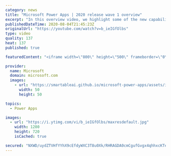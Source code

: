 ```yaml
---
category: news
title: "Microsoft Power Apps | 2020 release wave 1 overview"
excerpt: "In this overview video, we highlight some of the new capabilities included in the latest update to Microsoft Power Apps.      Here are the capabilities covered:     UI enhancements       • Save is always visible       • Chart formatting  Grid user experience enhancements       • Conditional search  "
publishedDateTime: 2020-08-04T21:45:23Z
originalUrl: "https://youtube.com/watch?v=b_ieIGfOlbs"
type: video
quality: 137
heat: 137
published: true

featuredContent: "<iframe width=\"800\" height=\"500\" frameborder=\"0\" src=\"https://www.youtube.com/embed/b_ieIGfOlbs\" allow=\"accelerometer; autoplay; encrypted-media; gyroscope; picture-in-picture\" allowfullscreen></iframe>"

provider:
  name: Microsoft
  domain: microsoft.com
  images:
    - url: "https://smartableai.github.io/microsoft-power-apps/assets/images/organizations/microsoft.com-50x50.jpg"
      width: 50
      height: 50

topics:
  - Power Apps

images:
  - url: "https://i.ytimg.com/vi/b_ieIGfOlbs/maxresdefault.jpg"
    width: 1280
    height: 720
    isCached: true

secured: "NXWD/uydZTVHfYYhX9cEfdyWXC3T8u0Xk/RHRAGDA0cmCgufGvgx4qhhxcKTekfgBKE+Kfxe9DTV/znTFbPCjVrOwk148syBxRQjVLM76xZAuDFX7j243h+gjVjkdSKx0tSEoH0/iAwm66HeeVGcpGKRX/bC8j2owhJpGlWZH4pc3+iKJbyf0ankMC3qi8ja6IurKOMNTIZb4IzduuMHE5zBHMSCIY2hR26XuqMHEK5XrNt+xVAd4o/+u3DgeOyHx9AEYvSlyQHABcDEsVRCQnxlaHTefAXtE/83QbvvUvxLaG6lh+KJi89cuixhw+V+lRDa00UWaJd5mYHGrBLfRjl94Jrh5T7CJ/+97uSgJrUNgx8dLkzyXRE1SjM2Lxvs8B9FoxhMvAygKq7DrAHRdH1M0UyTCA4YR3iVsilpVa2MJPsI+yTmrs+wWOompCYV;aEf6CtZy0utPLOa02eVImw=="
---
```


